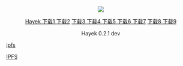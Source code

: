 


<div style="text-align:center"><a href="/cn/hayek.html" > <img src="/imgs/128.png" /></a></div>
<p align="center">
<a href="http://178.18.242.172/ipfs/QmXDPFVN6eevj5fbY6wmPozxK2sXJcNzT3ADWEjr3Et329/down.html" > Hayek  下载1 </a>
<a href="http://165.227.76.104:8080/ipfs/QmXDPFVN6eevj5fbY6wmPozxK2sXJcNzT3ADWEjr3Et329/down.html" > 下载2</a>
<a href="http://194.163.146.192/ipfs/QmXDPFVN6eevj5fbY6wmPozxK2sXJcNzT3ADWEjr3Et329/down.html" > 下载3 </a>
<a href="http://185.8.166.154/ipfs/QmXDPFVN6eevj5fbY6wmPozxK2sXJcNzT3ADWEjr3Et329/down.html" > 下载4 </a>
<a href="http://91.107.200.167:8080/ipfs/QmXDPFVN6eevj5fbY6wmPozxK2sXJcNzT3ADWEjr3Et329/down.html" > 下载5 </a>
<a href="http://46.101.242.131:8080/ipfs/QmXDPFVN6eevj5fbY6wmPozxK2sXJcNzT3ADWEjr3Et329/down.html" > 下载6 </a>
<a href="http://130.61.212.176:8080/ipfs/QmXDPFVN6eevj5fbY6wmPozxK2sXJcNzT3ADWEjr3Et329/down.html" > 下载7</a>
<a href="http://3.130.34.197:8080/ipfs/QmXDPFVN6eevj5fbY6wmPozxK2sXJcNzT3ADWEjr3Et329/down.html" > 下载8 </a>
<a href="http://46.4.226.207:8080/ipfs/QmXDPFVN6eevj5fbY6wmPozxK2sXJcNzT3ADWEjr3Et329/down.html" > 下载9 </a>
</p>
<p align="center">Hayek 0.2.1 dev
</p>

<a href="ipfs://QmXDPFVN6eevj5fbY6wmPozxK2sXJcNzT3ADWEjr3Et329/down.html" > ipfs </a>

<a href="IPFS://QmXDPFVN6eevj5fbY6wmPozxK2sXJcNzT3ADWEjr3Et329/down.html" > IPFS </a>

